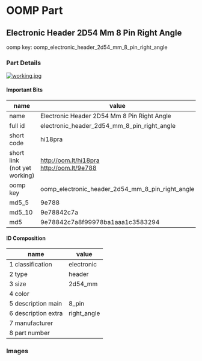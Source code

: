 # OOMP Part  
## Electronic Header 2D54 Mm 8 Pin Right Angle  
  
oomp key: oomp_electronic_header_2d54_mm_8_pin_right_angle  
  
### Part Details  
  
[![working.jpg](working_600.jpg)](working.jpg)  
  
#### Important Bits  
| name | value | 
| --- | --- | 
| name | Electronic Header 2D54 Mm 8 Pin Right Angle | 
| full id | electronic_header_2d54_mm_8_pin_right_angle | 
| short code | hi18pra | 
| short link<br>(not yet working) | http://oom.lt/hi18pra<br>http://oom.lt/9e788 | 
| oomp key | oomp_electronic_header_2d54_mm_8_pin_right_angle | 
| md5_5 | 9e788 | 
| md5_10 | 9e78842c7a | 
| md5 | 9e78842c7a8f99978ba1aaa1c3583294 | 
#### ID Composition  
| name | value | 
| --- | --- | 
| 1 classification | electronic | 
| 2 type | header | 
| 3 size | 2d54_mm | 
| 4 color |  | 
| 5 description main | 8_pin | 
| 6 description extra | right_angle | 
| 7 manufacturer |  | 
| 8 part number |  | 
### Images  
